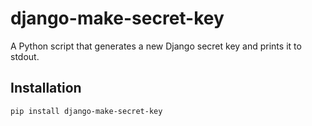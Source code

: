 # django-make-secret-key

A Python script that generates a new Django secret key and prints it to stdout.

## Installation

```bash
pip install django-make-secret-key
```
